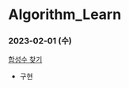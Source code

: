 # Algorithm_Learn
### 2023-02-01 (수)
[합성수 찾기](https://school.programmers.co.kr/learn/courses/30/lessons/120846)
- 구현
